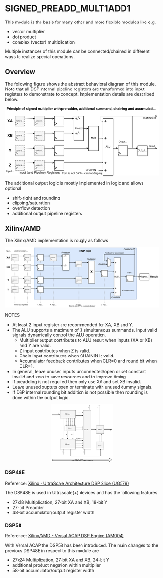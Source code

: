 # SIGNED_PREADD_MULT1ADD1

This module is the basis for many other and more flexible modules like e.g.
* vector multiplier
* dot product
* complex (vector) multiplication

Multiple instances of this module can be connected/chained in different ways to realize special operations.

## Overview

The following figure shows the abstract behavioral diagram of this module.
Note that all DSP internal pipeline registers are transformed into input registers
to demonstrate to concept. Implementation details are described below. 

<p align="center">
  <img src="./signed_preadd_mult1add1.drawio.svg">
</p>

The additional output logic is mostly implemented in logic and allows optional
* shift-right and rounding
* clipping/saturation
* overflow detection
* additional output pipeline registers


## Xilinx/AMD

The Xilinx/AMD implementation is rougly as follows

<p align="center">
  <img src="./signed_preadd_mult1add1_xilinx.drawio.svg">
</p>

NOTES
* At least 2 input register are recommended for XA, XB and Y.
* The ALU supports a maximum of 3 simultaneous summands. Input valid signals dynamically control the ALU operation.
  - Multiplier output contributes to ALU result when inputs (XA or XB) and Y are valid.
  - Z input contributes when Z is valid.
  - Chain input contributes when CHAININ is valid.
  - Accumulator feedback contributes when CLR=0 and round bit when CLR=1.
* In general, leave unused inputs unconnected/open or set constant invalid and zero to save resources and to improve timing.
* If preadding is not required then only use XA and set XB invalid.
* Leave unused ouptuts open or terminate with unused dummy signals.
* If DSP internal rounding bit addition is not possible then rounding is done within the output logic. 

<p align="center">
  <img src="./dspcore_signed_preadd_mult1add1_xilinx.drawio.svg" width="40%">
</p>


### DSP48E

Reference: [Xilinx - UltraScale Architecture DSP Slice (UG579)](https://docs.amd.com/v/u/en-US/ug579-ultrascale-dsp)

The DSP48E is used in Ultrascale(+) devices and has the following features
* 27x18 Multiplication, 27-bit XA and XB, 18-bit Y
* 27-bit Preadder
* 48-bit accumulator/output register width


### DSP58

Reference: [Xilinx/AMD - Versal ACAP DSP Engine (AM004)](https://docs.amd.com/r/en-US/am004-versal-dsp-engine)

With Versal ACAP the DSP58 has been introduced. The main changes to the previous DSP48E in respect to this module are
* 27x24 Multiplication, 27-bit XA and XB, 24-bit Y
* additional product negation within multiplier
* 58-bit accumulator/output register width
